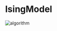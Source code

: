 # IsingModel  
![algorithm](https://user-images.githubusercontent.com/73333070/105974964-c4bbb780-60d1-11eb-8d0a-f7eee5580196.PNG)  


